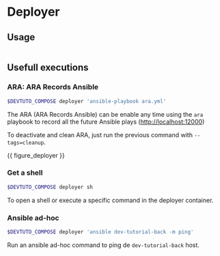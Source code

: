 # Deployer

## Usage

```{program-output} ../bin/compose/compose.py deployer --help

```

## Usefull executions

### ARA: ARA Records Ansible

```bash
$DEVTUTO_COMPOSE deployer 'ansible-playbook ara.yml'
```
The ARA (ARA Records Ansible) can be enable any time using the `ara` playbook to record all the future Ansible plays (<http://localhost:12000>)

To deactivate and clean ARA, just run the previous command with `--tags=cleanup`.

{{ figure_deployer }}

### Get a shell

```bash
$DEVTUTO_COMPOSE deployer sh
```
To open a shell or execute a specific command in the deployer container.

### Ansible ad-hoc

```bash
$DEVTUTO_COMPOSE deployer 'ansible dev-tutorial-back -m ping'
```
Run an ansible ad-hoc command to ping de `dev-tutorial-back` host.

